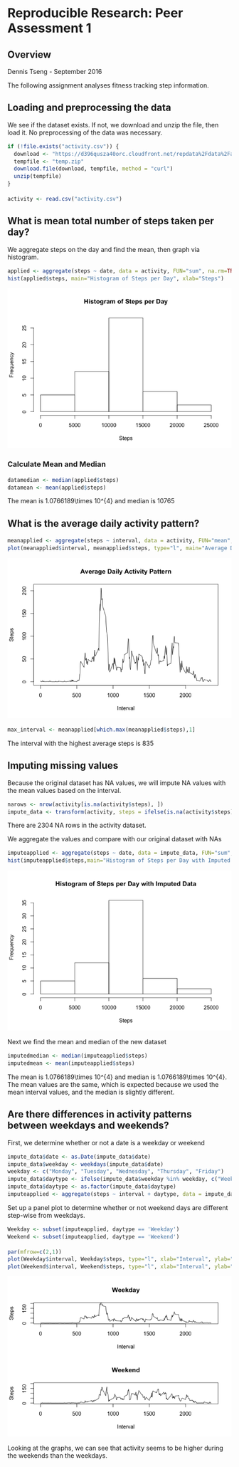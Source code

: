 # Reproducible Research: Peer Assessment 1

## Overview
Dennis Tseng - September 2016

The following assignment analyses fitness tracking step information.

## Loading and preprocessing the data

We see if the dataset exists. If not, we download and unzip the file, then load it. No preprocessing of the data was necessary. 


```r
if (!file.exists("activity.csv")) {
  download <- "https://d396qusza40orc.cloudfront.net/repdata%2Fdata%2Factivity.zip"
  tempfile <- "temp.zip"
  download.file(download, tempfile, method = "curl")
  unzip(tempfile)
}  

activity <- read.csv("activity.csv")
```


## What is mean total number of steps taken per day?
We aggregate steps on the day and find the mean, then graph via histogram.


```r
applied <- aggregate(steps ~ date, data = activity, FUN="sum", na.rm=TRUE)
hist(applied$steps, main="Histogram of Steps per Day", xlab="Steps")
```

![](PA1_template_files/figure-html/unnamed-chunk-2-1.png)<!-- -->

### Calculate Mean and Median

```r
datamedian <- median(applied$steps)
datamean <- mean(applied$steps)
```

The mean is 1.0766189\times 10^{4} and median is 10765

## What is the average daily activity pattern?

```r
meanapplied <- aggregate(steps ~ interval, data = activity, FUN="mean", na.rm=TRUE)
plot(meanapplied$interval, meanapplied$steps, type="l", main="Average Daily Activity Pattern", xlab = "Interval", ylab = "Steps")
```

![](PA1_template_files/figure-html/unnamed-chunk-4-1.png)<!-- -->

```r
max_interval <- meanapplied[which.max(meanapplied$steps),1]
```

The interval with the highest average steps is 835

## Imputing missing values

Because the original dataset has NA values, we will impute NA values with the mean values based on the interval.


```r
narows <- nrow(activity[is.na(activity$steps), ])
impute_data <- transform(activity, steps = ifelse(is.na(activity$steps), meanapplied$steps[match(activity$interval, meanapplied$interval)], activity$steps))
```

There are 2304 NA rows in the activity dataset.

We aggregate the values and compare with our original dataset with NAs


```r
imputeapplied <- aggregate(steps ~ date, data = impute_data, FUN="sum", na.rm=TRUE)
hist(imputeapplied$steps,main="Histogram of Steps per Day with Imputed Data", xlab="Steps")
```

![](PA1_template_files/figure-html/unnamed-chunk-6-1.png)<!-- -->

Next we find the mean and median of the new dataset


```r
imputedmedian <- median(imputeapplied$steps)
imputedmean <- mean(imputeapplied$steps)
```

The mean is 1.0766189\times 10^{4} and median is 1.0766189\times 10^{4}. The mean values are the same, which is expected because we used the mean interval values, and the median is slightly different.

## Are there differences in activity patterns between weekdays and weekends?

First, we determine whether or not a date is a weekday or weekend


```r
impute_data$date <- as.Date(impute_data$date)
impute_data$weekday <- weekdays(impute_data$date)
weekday <- c("Monday", "Tuesday", "Wednesday", "Thursday", "Friday")
impute_data$daytype <- ifelse(impute_data$weekday %in% weekday, c("Weekday"),c("Weekend"))
impute_data$daytype <- as.factor(impute_data$daytype)
imputeapplied <- aggregate(steps ~ interval + daytype, data = impute_data, FUN=mean, na.rm=TRUE)
```

Set up a panel plot to determine whether or not weekend days are different step-wise from weekdays.


```r
Weekday <- subset(imputeapplied, daytype == 'Weekday') 
Weekend <- subset(imputeapplied, daytype == 'Weekend') 

par(mfrow=c(2,1))
plot(Weekday$interval, Weekday$steps, type="l", xlab="Interval", ylab="Steps", main="Weekday", ylim = c(0,200))
plot(Weekend$interval, Weekend$steps, type="l", xlab="Interval", ylab="Steps",main="Weekend", ylim = c(0,200))
```

![](PA1_template_files/figure-html/unnamed-chunk-9-1.png)<!-- -->

Looking at the graphs, we can see that activity seems to be higher during the weekends than the weekdays.
